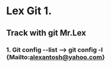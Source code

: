 # Lex Git 1. 
## Track with git **Mr.Lex**
### 1. Git config --list --> git config -l {Mailto:alexantosh@yahoo.com}